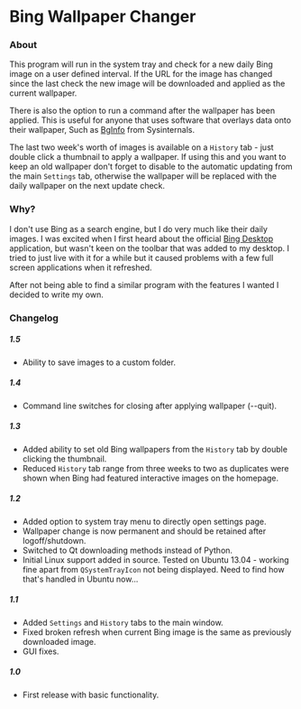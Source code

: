 # Bing Wallpaper Changer #

### About ###
This program will run in the  system tray and check for a new daily Bing image on a user defined interval. If the URL for the image has changed since the last check the new image will be downloaded and applied as the current wallpaper.

There is also the option to run a command after the wallpaper has been applied. This is useful for anyone that uses software that overlays data onto their wallpaper, Such as [BgInfo](echnet.microsoft.com/en-gb/sysinternals/bb897557.aspx "BgInfo") from Sysinternals.

The last two week's worth of images is available on a `History` tab - just double click a thumbnail to apply a wallpaper. If using this and you want to keep an old wallpaper don't forget to disable to the automatic updating from the main `Settings` tab, otherwise the wallpaper will be replaced with the daily wallpaper on the next update check.

### Why? ###
I don't use Bing as a search engine, but I do very much like their daily images. I was excited when I first heard about the official [Bing Desktop](http://www.bing.com/explore/desktop "Bing Desktop") application, but wasn't keen on the toolbar that was added to my desktop. I tried to just live with it for a while but it caused problems with a few full screen applications when it refreshed.

After not being able to find a similar program with the features I wanted I decided to write my own.

### Changelog ###

##### 1.5 #####
  - Ability to save images to a custom folder.

##### 1.4 #####
  - Command line switches for closing after applying wallpaper (--quit).

##### 1.3 #####
  - Added ability to set old Bing wallpapers from the ``History`` tab by double clicking the thumbnail.
  - Reduced ``History`` tab range from three weeks to two as duplicates were shown when Bing had featured interactive images on the homepage.

##### 1.2 #####
  - Added option to system tray menu to directly open settings page.
  - Wallpaper change is now permanent and should be retained after logoff/shutdown.
  - Switched to Qt downloading methods instead of Python.
  - Initial Linux support added in source. Tested on Ubuntu 13.04 - working fine apart from ``QSystemTrayIcon`` not being displayed. Need to find how that's handled in Ubuntu now...

##### 1.1 #####
  - Added ``Settings`` and ``History`` tabs to the main window.
  - Fixed broken refresh when current Bing image is the same as previously downloaded image.
  - GUI fixes.

##### 1.0 #####
  - First release with basic functionality.